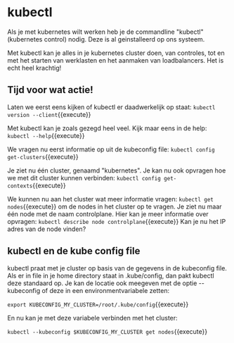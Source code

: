 # kubectl
Als je met kubernetes wilt werken heb je de commandline "kubectl" (kubernetes control) nodig. Deze is al geinstalleerd op ons systeem. 

Met kubectl kan je alles in je kubernetes cluster doen, van controles, tot en met het starten van werklasten en het aanmaken van loadbalancers. Het is echt heel krachtig!


## Tijd voor wat actie!
Laten we eerst eens kijken of kubectl er daadwerkelijk op staat: `kubectl version --client`{{execute}}

Met kubectl kan je zoals gezegd heel veel. Kijk maar eens in de help: `kubectl --help`{{execute}}

We vragen nu eerst informatie op uit de kubeconfig file: `kubectl config get-clusters`{{execute}} 

Je ziet nu één cluster, genaamd "kubernetes". Je kan nu ook opvragen hoe we met dit cluster kunnen verbinden: `kubectl config get-contexts`{{execute}}

We kunnen nu aan het cluster wat meer informatie vragen: `kubectl get nodes`{{execute}} om de nodes in het cluster op te vragen. Je ziet nu maar één node met de naam controlplane. Hier kan je meer informatie over opvragen: `kubectl describe node controlplane`{{execute}} Kan je nu het IP adres van de node vinden?

## kubectl en de kube config file
kubectl praat met je cluster op basis van de gegevens in de kubeconfig file. Als er in file in je home directory staat in .kube/config, dan pakt kubectl deze standaard op. Je kan de locatie ook meegeven met de optie --kubeconfig <pad naar config file> of deze in een environmentvariabele zetten:

`export KUBECONFIG_MY_CLUSTER=/root/.kube/config`{{execute}}

En nu kan je met deze variabele verbinden met het cluster:

`kubectl --kubeconfig $KUBECONFIG_MY_CLUSTER get nodes`{{execute}}


